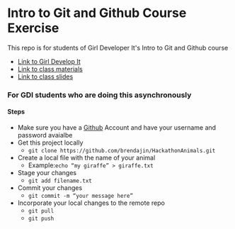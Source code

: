 # Intro to Git and Github Course Exercise

This repo is for students of Girl Developer It's Intro to Git and Github course

- [Link to Girl Develop It](https://girldevelopit.com/)
- [Link to class materials](https://github.com/girldevelopit/gdi-featured-git-github/intro-to-git-github)
- [Link to class slides](https://chatasweetie.github.io/gdi-featured-git-github/intro-to-git-githu/index.html)



### For GDI students who are doing this asynchronously 

#### Steps
- Make sure you have a [Github](https://github.com/) Account and have your username and password avaialbe 
- Get this project locally
  - `git clone https://github.com/brendajin/HackathonAnimals.git`
- Create a local file with the name of your animal
  - Example:`echo “my giraffe” > giraffe.txt`
- Stage your changes
  - `git add filename.txt`
- Commit your changes
  - `git commit -m “your message here”`
- Incorporate your local changes to the remote repo
  - `git pull`
  - `git push`
